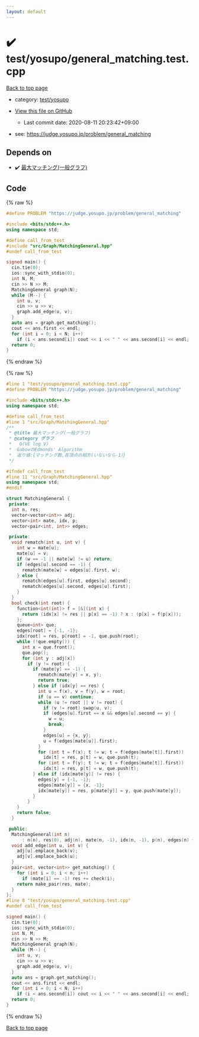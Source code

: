 ```yaml
---
layout: default
---
```


<!-- mathjax config similar to math.stackexchange -->
<script type="text/javascript" async
  src="https://cdnjs.cloudflare.com/ajax/libs/mathjax/2.7.5/MathJax.js?config=TeX-MML-AM_CHTML">
</script>
<script type="text/x-mathjax-config">
  MathJax.Hub.Config({
    TeX: { equationNumbers: { autoNumber: "AMS" }},
    tex2jax: {
      inlineMath: [ ['$','$'] ],
      processEscapes: true
    },
    "HTML-CSS": { matchFontHeight: false },
    displayAlign: "left",
    displayIndent: "2em"
  });
</script>

<script type="text/javascript" src="https://cdnjs.cloudflare.com/ajax/libs/jquery/3.4.1/jquery.min.js"></script>
<script src="https://cdn.jsdelivr.net/npm/jquery-balloon-js@1.1.2/jquery.balloon.min.js" integrity="sha256-ZEYs9VrgAeNuPvs15E39OsyOJaIkXEEt10fzxJ20+2I=" crossorigin="anonymous"></script>
<script type="text/javascript" src="../../../assets/js/copy-button.js"></script>
<link rel="stylesheet" href="../../../assets/css/copy-button.css" />


# :heavy_check_mark: test/yosupo/general_matching.test.cpp

<a href="../../../index.html">Back to top page</a>

* category: <a href="../../../index.html#0b58406058f6619a0f31a172defc0230">test/yosupo</a>
* <a href="{{ site.github.repository_url }}/blob/master/test/yosupo/general_matching.test.cpp">View this file on GitHub</a>
    - Last commit date: 2020-08-11 20:23:42+09:00


* see: <a href="https://judge.yosupo.jp/problem/general_matching">https://judge.yosupo.jp/problem/general_matching</a>


## Depends on

* :heavy_check_mark: <a href="../../../library/src/Graph/MatchingGeneral.hpp.html">最大マッチング(一般グラフ)</a>


## Code

<a id="unbundled"></a>
{% raw %}
```cpp
#define PROBLEM "https://judge.yosupo.jp/problem/general_matching"

#include <bits/stdc++.h>
using namespace std;

#define call_from_test
#include "src/Graph/MatchingGeneral.hpp"
#undef call_from_test

signed main() {
  cin.tie(0);
  ios::sync_with_stdio(0);
  int N, M;
  cin >> N >> M;
  MatchingGeneral graph(N);
  while (M--) {
    int u, v;
    cin >> u >> v;
    graph.add_edge(u, v);
  }
  auto ans = graph.get_matching();
  cout << ans.first << endl;
  for (int i = 0; i < N; i++)
    if (i < ans.second[i]) cout << i << " " << ans.second[i] << endl;
  return 0;
}
```
{% endraw %}

<a id="bundled"></a>
{% raw %}
```cpp
#line 1 "test/yosupo/general_matching.test.cpp"
#define PROBLEM "https://judge.yosupo.jp/problem/general_matching"

#include <bits/stdc++.h>
using namespace std;

#define call_from_test
#line 1 "src/Graph/MatchingGeneral.hpp"
/**
 * @title 最大マッチング(一般グラフ)
 * @category グラフ
 *   O(VE log V)
 *  GabowのEdmonds' Algorithm
 *  返り値:{マッチング数,各頂点の相方(いないなら-1）}
 */

#ifndef call_from_test
#line 11 "src/Graph/MatchingGeneral.hpp"
using namespace std;
#endif

struct MatchingGeneral {
 private:
  int n, res;
  vector<vector<int>> adj;
  vector<int> mate, idx, p;
  vector<pair<int, int>> edges;

 private:
  void rematch(int u, int v) {
    int w = mate[u];
    mate[u] = v;
    if (w == -1 || mate[w] != u) return;
    if (edges[u].second == -1) {
      rematch(mate[w] = edges[u].first, w);
    } else {
      rematch(edges[u].first, edges[u].second);
      rematch(edges[u].second, edges[u].first);
    }
  }
  bool check(int root) {
    function<int(int)> f = [&](int x) {
      return (idx[x] != res || p[x] == -1) ? x : (p[x] = f(p[x]));
    };
    queue<int> que;
    edges[root] = {-1, -1};
    idx[root] = res, p[root] = -1, que.push(root);
    while (!que.empty()) {
      int x = que.front();
      que.pop();
      for (int y : adj[x])
        if (y != root) {
          if (mate[y] == -1) {
            rematch(mate[y] = x, y);
            return true;
          } else if (idx[y] == res) {
            int u = f(x), v = f(y), w = root;
            if (u == v) continue;
            while (u != root || v != root) {
              if (v != root) swap(u, v);
              if (edges[u].first == x && edges[u].second == y) {
                w = u;
                break;
              }
              edges[u] = {x, y};
              u = f(edges[mate[u]].first);
            }
            for (int t = f(x); t != w; t = f(edges[mate[t]].first))
              idx[t] = res, p[t] = w, que.push(t);
            for (int t = f(y); t != w; t = f(edges[mate[t]].first))
              idx[t] = res, p[t] = w, que.push(t);
          } else if (idx[mate[y]] != res) {
            edges[y] = {-1, -1};
            edges[mate[y]] = {x, -1};
            idx[mate[y]] = res, p[mate[y]] = y, que.push(mate[y]);
          }
        }
    }
    return false;
  }

 public:
  MatchingGeneral(int n)
      : n(n), res(0), adj(n), mate(n, -1), idx(n, -1), p(n), edges(n) {}
  void add_edge(int u, int v) {
    adj[u].emplace_back(v);
    adj[v].emplace_back(u);
  }
  pair<int, vector<int>> get_matching() {
    for (int i = 0; i < n; i++)
      if (mate[i] == -1) res += check(i);
    return make_pair(res, mate);
  }
};
#line 8 "test/yosupo/general_matching.test.cpp"
#undef call_from_test

signed main() {
  cin.tie(0);
  ios::sync_with_stdio(0);
  int N, M;
  cin >> N >> M;
  MatchingGeneral graph(N);
  while (M--) {
    int u, v;
    cin >> u >> v;
    graph.add_edge(u, v);
  }
  auto ans = graph.get_matching();
  cout << ans.first << endl;
  for (int i = 0; i < N; i++)
    if (i < ans.second[i]) cout << i << " " << ans.second[i] << endl;
  return 0;
}

```
{% endraw %}

<a href="../../../index.html">Back to top page</a>

